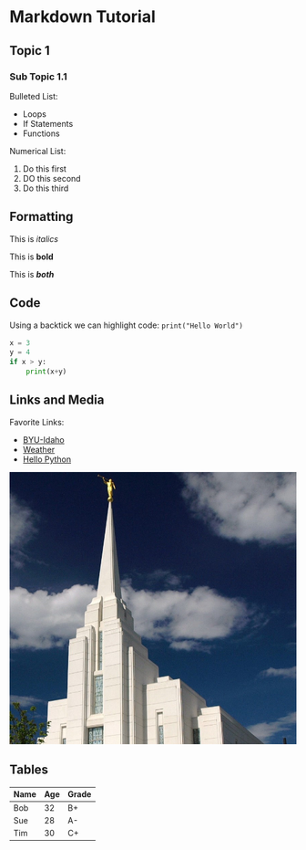 # Markdown Tutorial

## Topic 1

### Sub Topic 1.1

Bulleted List:
* Loops
* If Statements
* Functions

Numerical List:
1. Do this first
1. DO this second
1. Do this third

## Formatting

This is *italics*

This is **bold**

This is ***both***

## Code

Using a backtick we can highlight code: `print("Hello World")`

```python
x = 3
y = 4
if x > y:
    print(x+y)
```

## Links and Media

Favorite Links:
* [BYU-Idaho](https://byui.edu)
* [Weather](https://weather.gov)
* [Hello Python](code/hello.py)

![Temple](temple.png)

## Tables

|Name  |Age  |Grade
|------|-----|------
|Bob|32|B+
|Sue|28|A-
|Tim|30|C+











